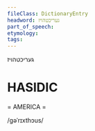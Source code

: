 ```yaml
---
fileClass: DictionaryEntry
headword: געריכטהויז
part_of_speech: 
etymology: 
tags: 
---
```

געריכטהויז

HASIDIC
=======
= AMERICA = 

/gəˈrɪxthɔus/